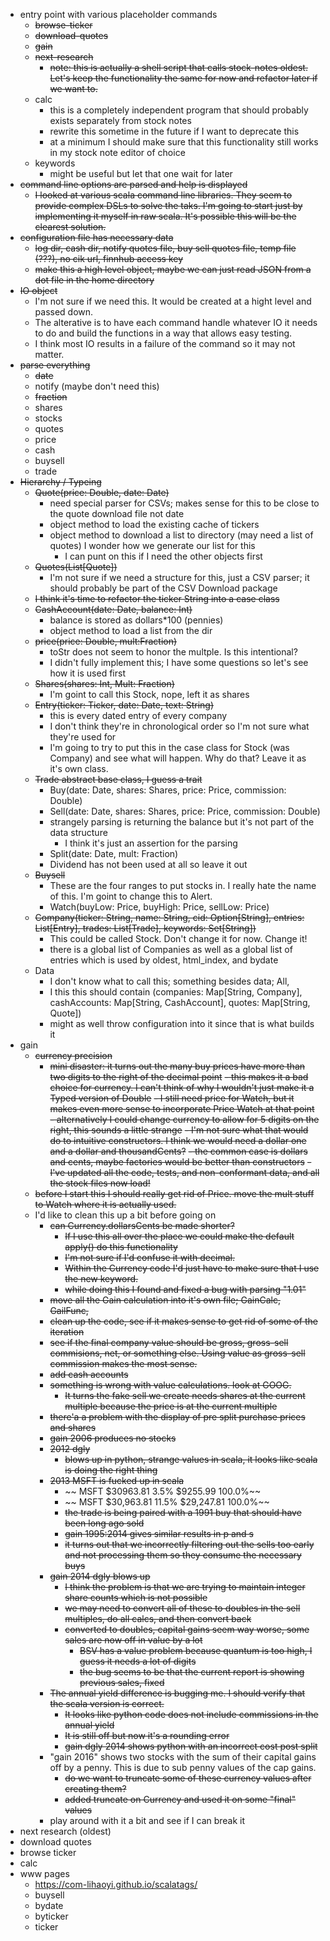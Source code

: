 - entry point with various placeholder commands
  - ~~browse-ticker~~
  - ~~download-quotes~~
  - ~~gain~~
  - ~~next-research~~
    - ~~note: this is actually a shell script that calls stock-notes oldest. Let's keep the functionality the same for now and refactor later if we want to.~~
  - calc
    - this is a completely independent program that should probably exists separately from stock notes
    - rewrite this sometime in the future if I want to deprecate this
    - at a minimum I should make sure that this functionality still works in my stock note editor of choice
  - keywords
    - might be useful but let that one wait for later
- ~~command line options are parsed and help is displayed~~
  - ~~I looked at various scala command line libraries. They seem to provide complex DSLs to solve the taks. I'm going to start just by implementing it myself in raw scala. It's possible this will be the clearest solution.~~
- ~~configuration file has necessary data~~
  - ~~log dir, cash dir, notify quotes file, buy sell quotes file, temp file (???), no cik url, finnhub access key~~
  - ~~make this a high level object, maybe we can just read JSON from a dot file in the home directory~~
- ~~IO object~~
  - I'm not sure if we need this. It would be created at a hight level and passed down.
  - The alterative is to have each command handle whatever IO it needs to do and build the functions in a way that allows easy testing.
  - I think most IO results in a failure of the command so it may not matter.
- ~~parse everything~~
  - ~~date~~
  - notify (maybe don't need this)
  - ~~fraction~~
  - shares
  - stocks
  - quotes
  - price
  - cash
  - buysell
  - trade
- ~~Hierarchy / Typeing~~
  - ~~Quote(price: Double, date: Date)~~
    - need special parser for CSVs; makes sense for this to be close to the quote download file not date
    - object method to load the existing cache of tickers
    - object method to download a list to directory (may need a list of quotes) I wonder how we generate our list for this
      - I can punt on this if I need the other objects first
  - ~~Quotes(List[Quote])~~
    - I'm not sure if we need a structure for this, just a CSV parser; it should probably be part of the CSV Download package
  - ~~I think it's time to refactor the ticker String into a case class~~
  - ~~CashAccount(date: Date, balance: Int)~~
    - balance is stored as dollars*100 (pennies)
    - object method to load a list from the dir
  - ~~price(price: Double, mult:Fraction)~~
    - toStr does not seem to honor the multple. Is this intentional?
    - I didn't fully implement this; I have some questions so let's see how it is used first
  - ~~Shares(shares: Int, Mult: Fraction)~~
    - I'm goint to call this Stock, nope, left it as shares
  - ~~Entry(ticker: Ticker, date: Date, text: String)~~
    - this is every dated entry of every company
    - I don't think they're in chronological order so I'm not sure what they're used for
    - I'm going to try to put this in the case class for Stock (was Company) and see what will happen. Why do that? Leave it as it's own class.
  - ~~Trade abstract base class, I guess a trait~~
    - Buy(date: Date, shares: Shares, price: Price, commission: Double)
    - Sell(date: Date, shares: Shares, price: Price, commission: Double)
    - strangely parsing is returning the balance but it's not part of the data structure
      - I think it's just an assertion for the parsing
    - Split(date: Date, mult: Fraction)
    - Dividend has not been used at all so leave it out
  - ~~Buysell~~
    - These are the four ranges to put stocks in. I really hate the name of this. I'm goint to change this to Alert.
    - Watch(buyLow: Price, buyHigh: Price, sellLow: Price)
  - ~~Company(ticker: String, name: String, cid: Option[String], entries: List[Entry], trades: List[Trade], keywords: Set[String])~~
    - This could be called Stock. Don't change it for now. Change it!
    - there is a global list of Companies as well as a global list of entries which is used by oldest, html_index, and bydate
  - Data
    - I don't know what to call this; something besides data; All, 
    - I this this should contain (companies: Map[String, Company], cashAccounts: Map[String, CashAccount], quotes: Map[String, Quote])
    - might as well throw configuration into it since that is what builds it
- gain
  - ~~currency precision~~
    - ~~mini disaster: it turns out the many buy prices have more than two digits to the right of the decimal point~~
      ~~- this makes it a bad choice for currency. I can't think of why I wouldn't just make it a Typed version of Double~~
      ~~- I still need price for Watch, but it makes even more sense to incorporate Price Watch at that point~~
      ~~- alternatively I could change currency to allow for 5 digits on the right, this sounds a little strange~~
      ~~- I'm not sure what that would do to intuitive constructors. I think we would need a dollar one and a dollar and thousandCents?~~
      ~~- the common case is dollars and cents, maybe factories would be better than constructors~~
      ~~- I've updated all the code, tests, and non-conformant data, and all the stock files now load!~~
  - ~~before I start this I should really get rid of Price. move the mult stuff to Watch where it is actually used.~~
  - I'd like to clean this up a bit before going on
    - ~~can Currency.dollarsCents be made shorter?~~
      - ~~If I use this all over the place we could make the default apply() do this functionality~~
      - ~~I'm not sure if I'd confuse it with decimal.~~
      - ~~Within the Currency code I'd just have to make sure that I use the new keyword.~~
      - ~~while doing this I found and fixed a bug with parsing "1.01"~~
    - ~~move all the Gain calculation into it's own file; GainCalc, GailFunc,~~
    - ~~clean up the code, see if it makes sense to get rid of some of the iteration~~
    - ~~see if the final company value should be gross, gross-sell commisions, net, or something else. Using value as gross-sell commission makes the most sense.~~
    - ~~add cash accounts~~
    - ~~something is wrong with value calculations. look at GOOG.~~
      - ~~It turns the fake sell we create needs shares at the current multiple because the price is at the current multiple~~
    - ~~there'a a problem with the display of pre split purchase prices and shares~~
    - ~~gain 2006 produces no stocks~~
    - ~~2012 dgly~~
      - ~~blows up in python, strange values in scala, it looks like scala is doing the right thing~~
    - ~~2013 MSFT is fucked up in scala~~
      - ~~      MSFT     $30963.81  3.5%      $9255.99          100.0%~~
      - ~~      MSFT        $30,963.81  11.5%     $29,247.81         100.0%~~
      - ~~the trade is being paired with a 1991 buy that should have been long ago sold~~
      - ~~gain 1995:2014 gives similar results in p and s~~
      - ~~it turns out that we incorrectly filtering out the sells too early and not processing them so they consume the necessary buys~~
    - ~~gain 2014 dgly blows up~~
      - ~~I think the problem is that we are trying to maintain integer share counts which is not possible~~
      - ~~we may need to convert all of these to doubles in the sell multiples, do all calcs, and then convert back~~
      - ~~converted to doubles, capital gains seem way worse, some sales are now off in value by a lot~~
        - ~~BSV has a value problem because quantum is too high, I guess it needs a lot of digits~~
        - ~~the bug seems to be that the current report is showing previous sales, fixed~~
    - ~~The annual yield difference is bugging me. I should verify that the scala version is correct.~~
      - ~~It looks like python code does not include commissions in the annual yield~~
      - ~~It is still off but now it's a rounding error~~
      - ~~gain dgly 2014 shows python with an incorrect cost post split~~
    - "gain 2016" shows two stocks with the sum of their capital gains off by a penny. This is due to sub penny values of the cap gains.
      - ~~do we want to truncate some of these currency values after creating them?~~
      - ~~added truncate on Currency and used it on some "final" values~~
    - play around with it a bit and see if I can break it
- next research (oldest)
- download quotes
- browse ticker
- calc
- www pages
  - https://com-lihaoyi.github.io/scalatags/
  - buysell
  - bydate
  - byticker
  - ticker
